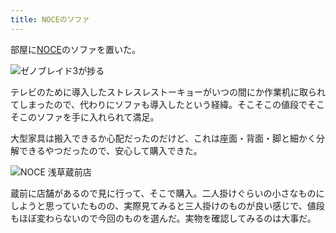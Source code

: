 ```yaml
---
title: NOCEのソファ
---
```

部屋に[NOCE](https://www.noce.co.jp/)のソファを置いた。

![](https://lh6.googleusercontent.com/6DVAPdOt0jTSdnRSJ4G_nlGvRV3W_HB4QrPYQtkbIrkLqr7vxyVMbddZgf2NIHtfW8iqBJ64nViHGO8mbKU8qnLcDKbvPcrywk3-cm9-1VvX4Tu3kmA0iPt6lQoR2_41kupUycejT3QIrx3XMVy_ywY "ゼノブレイド3が捗る")

テレビのために導入したストレスレストーキョーがいつの間にか作業机に取られてしまったので、代わりにソファも導入したという経緯。そこそこの値段でそこそこのソファを手に入れられて満足。

大型家具は搬入できるか心配だったのだけど、これは座面・背面・脚と細かく分解できるやつだったので、安心して購入できた。

![](https://lh4.googleusercontent.com/5R_LZCyWaSqKqIwvksJZTrFiMEfMkkODlNK1PGf79H3EqQyrw-84r6aTazjJxC3mXv7Vj8i3zRREfu56BhtSuBBR_wBSyaDEhXY4xtqfdcFcHu63s5EBI7kZWoCGU358JfLyH5sVm6Xd83QK4kW-eYg "NOCE 浅草蔵前店")

蔵前に店舗があるので見に行って、そこで購入。二人掛けぐらいの小さなものにしようと思っていたものの、実際見てみると三人掛けのものが良い感じで、値段もほぼ変わらないので今回のものを選んだ。実物を確認してみるのは大事だ。

